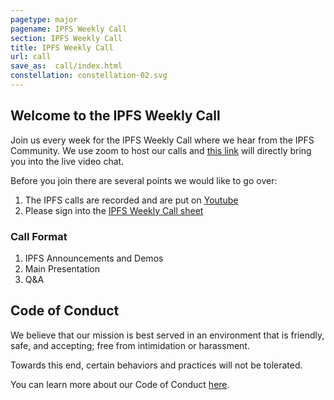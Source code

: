```yaml
---
pagetype: major
pagename: IPFS Weekly Call
section: IPFS Weekly Call
title: IPFS Weekly Call
url: call
save_as:  call/index.html
constellation: constellation-02.svg
---
```


## Welcome to the IPFS Weekly Call

Join us every week for the IPFS Weekly Call where we hear from the IPFS Community. We use zoom to host our calls and [this link](https://protocol.zoom.us/j/443621844) will directly bring you into the live video chat.

Before you join there are several points we would like to go over:

1. The IPFS calls are recorded and are put on [Youtube](https://www.youtube.com/playlist?list=PLuhRWgmPaHtSGRSHdU9dbsukHKlihZZAe)
2. Please sign into the [IPFS Weekly Call sheet](https://docs.google.com/document/d/1WHyIZhBo2eEgYXlZ5HLHg6a6ZWTH3tV848sWkYBJjJA/edit#heading=h.hz5t61tdc5r6)


### Call Format

1. IPFS Announcements and Demos
2. Main Presentation
3. Q&A 



## Code of Conduct

We believe that our mission is best served in an environment that is friendly, safe, and accepting; free from intimidation or harassment.

Towards this end, certain behaviors and practices will not be tolerated.

You can learn more about our Code of Conduct [here](https://github.com/ipfs/community/blob/master/code-of-conduct.md).